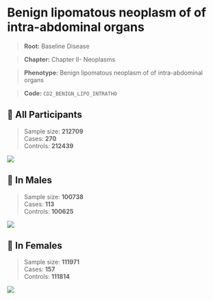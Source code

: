 # Benign lipomatous neoplasm of  of intra-abdominal organs

> **Root:** Baseline Disease  

> **Chapter:** Chapter II- Neoplasms  

> **Phenotype:** Benign lipomatous neoplasm of  of intra-abdominal organs  

> **Code:** `CD2_BENIGN_LIPO_INTRATHO`

## 🧪 All Participants  
> Sample size: **212709**  
> Cases: **270**  
> Controls: **212439**
<img src="/Disease/Figures/ALL/Incidence/CD2_BENIGN_LIPO_INTRATHO.png"/>
<CsvTable src="/Disease_Data/ALL/Incidence/COX_CD2_BENIGN_LIPO_INTRATHO.csv" label="🔍 View full results" />

## 👨 In Males  
> Sample size: **100738**  
> Cases: **113**  
> Controls: **100625**
<img src="/Disease/Figures/Male/Incidence/CD2_BENIGN_LIPO_INTRATHO.png"/>
<CsvTable src="/Disease_Data/Male/Incidence/COX_CD2_BENIGN_LIPO_INTRATHO.csv" label="🔍 View full results" />

## 👩 In Females  
> Sample size: **111971**  
> Cases: **157**  
> Controls: **111814**
<img src="/Disease/Figures/Female/Incidence/CD2_BENIGN_LIPO_INTRATHO.png"/>
<CsvTable src="/Disease_Data/Female/Incidence/COX_CD2_BENIGN_LIPO_INTRATHO.csv" label="🔍 View full results" />
